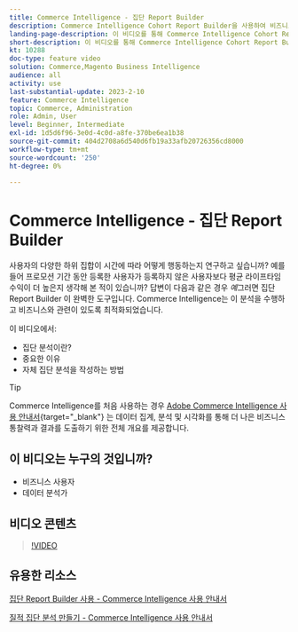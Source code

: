```yaml
---
title: Commerce Intelligence - 집단 Report Builder
description: Commerce Intelligence Cohort Report Builder을 사용하여 비즈니스와 관련된 최적화된 보고 및 분석을 만드는 방법에 대해 알아봅니다.
landing-page-description: 이 비디오를 통해 Commerce Intelligence Cohort Report Builder을 사용하여 비즈니스와 관련된 최적화된 보고 및 분석을 만드는 방법에 대해 알아보십시오.
short-description: 이 비디오를 통해 Commerce Intelligence Cohort Report Builder을 사용하여 비즈니스와 관련된 최적화된 보고 및 분석을 만드는 방법에 대해 알아보십시오.
kt: 10288
doc-type: feature video
solution: Commerce,Magento Business Intelligence
audience: all
activity: use
last-substantial-update: 2023-2-10
feature: Commerce Intelligence
topic: Commerce, Administration
role: Admin, User
level: Beginner, Intermediate
exl-id: 1d5d6f96-3e0d-4c0d-a8fe-370be6ea1b38
source-git-commit: 404d2708a6d540d6fb19a33afb20726356cd8000
workflow-type: tm+mt
source-wordcount: '250'
ht-degree: 0%

---
```


# Commerce Intelligence - 집단 Report Builder

사용자의 다양한 하위 집합이 시간에 따라 어떻게 행동하는지 연구하고 싶습니까? 예를 들어 프로모션 기간 동안 등록한 사용자가 등록하지 않은 사용자보다 평균 라이프타임 수익이 더 높은지 생각해 본 적이 있습니까? 답변이 다음과 같은 경우 _예_&#x200B;그러면 집단 Report Builder 이 완벽한 도구입니다. Commerce Intelligence는 이 분석을 수행하고 비즈니스와 관련이 있도록 최적화되었습니다.

이 비디오에서:

- 집단 분석이란?
- 중요한 이유
- 자체 집단 분석을 작성하는 방법

>[!TIP]
>
>Commerce Intelligence를 처음 사용하는 경우 [Adobe Commerce Intelligence 사용 안내서](https://experienceleague.adobe.com/docs/commerce-business-intelligence/mbi/guide-overview.html){target="_blank"} 는 데이터 집계, 분석 및 시각화를 통해 더 나은 비즈니스 통찰력과 결과를 도출하기 위한 전체 개요를 제공합니다.

## 이 비디오는 누구의 것입니까?

- 비즈니스 사용자
- 데이터 분석가

## 비디오 콘텐츠

>[!VIDEO](https://video.tv.adobe.com/v/342407?quality=12&learn=on)

## 유용한 리소스

[집단 Report Builder 사용 - Commerce Intelligence 사용 안내서](https://experienceleague.adobe.com/docs/commerce-business-intelligence/mbi/analyze/sql/cohort-rpt-bldr.html)

[질적 집단 분석 만들기 - Commerce Intelligence 사용 안내서](https://experienceleague.adobe.com/docs/commerce-business-intelligence/mbi/analyze/sql/create-qual-cohort-analysis.html)
